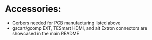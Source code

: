 # Accessories:
 - Gerbers needed for PCB manufacturing listed above
 - gscart/gcomp EXT, TESmart HDMI, and alt Extron connectors are showcased in the main README
